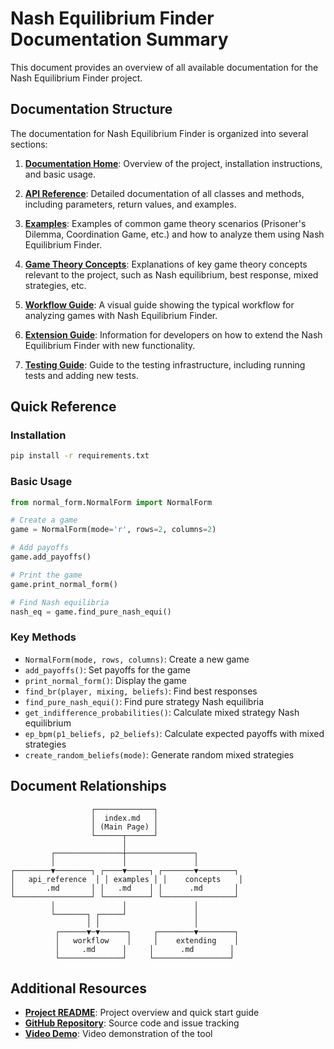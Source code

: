 # Nash Equilibrium Finder Documentation Summary

This document provides an overview of all available documentation for the Nash Equilibrium Finder project.

## Documentation Structure

The documentation for Nash Equilibrium Finder is organized into several sections:

1. **[Documentation Home](index.md)**: Overview of the project, installation instructions, and basic usage.

2. **[API Reference](api_reference.md)**: Detailed documentation of all classes and methods, including parameters, return values, and examples.

3. **[Examples](examples.md)**: Examples of common game theory scenarios (Prisoner's Dilemma, Coordination Game, etc.) and how to analyze them using Nash Equilibrium Finder.

4. **[Game Theory Concepts](concepts.md)**: Explanations of key game theory concepts relevant to the project, such as Nash equilibrium, best response, mixed strategies, etc.

5. **[Workflow Guide](workflow.md)**: A visual guide showing the typical workflow for analyzing games with Nash Equilibrium Finder.

6. **[Extension Guide](extending.md)**: Information for developers on how to extend the Nash Equilibrium Finder with new functionality.

7. **[Testing Guide](../tests/README.md)**: Guide to the testing infrastructure, including running tests and adding new tests.

## Quick Reference

### Installation

```bash
pip install -r requirements.txt
```

### Basic Usage

```python
from normal_form.NormalForm import NormalForm

# Create a game
game = NormalForm(mode='r', rows=2, columns=2)

# Add payoffs
game.add_payoffs()

# Print the game
game.print_normal_form()

# Find Nash equilibria
nash_eq = game.find_pure_nash_equi()
```

### Key Methods

- `NormalForm(mode, rows, columns)`: Create a new game
- `add_payoffs()`: Set payoffs for the game
- `print_normal_form()`: Display the game
- `find_br(player, mixing, beliefs)`: Find best responses
- `find_pure_nash_equi()`: Find pure strategy Nash equilibria
- `get_indifference_probabilities()`: Calculate mixed strategy Nash equilibrium
- `ep_bpm(p1_beliefs, p2_beliefs)`: Calculate expected payoffs with mixed strategies
- `create_random_beliefs(mode)`: Generate random mixed strategies

## Document Relationships

```
                  ┌─────────────┐
                  │  index.md   │
                  │ (Main Page) │
                  └──────┬──────┘
                         │
         ┌───────────────┼───────────────┐
         │               │               │
┌────────▼────────┐ ┌────▼─────┐ ┌───────▼────────┐
│   api_reference  │ │ examples │ │    concepts    │
│       .md       │ │   .md    │ │      .md       │
└─────────────────┘ └──────────┘ └────────────────┘
         │               │               │
         └───────┐ ┌─────┘               │
                 │ │                     │
          ┌──────▼─▼──────┐     ┌────────▼────────┐
          │   workflow    │     │    extending    │
          │     .md      │     │      .md        │
          └──────────────┘     └─────────────────┘
```

## Additional Resources

- **[Project README](../README.md)**: Project overview and quick start guide
- **[GitHub Repository](https://github.com/username/NashEquilibriumFinder)**: Source code and issue tracking
- **[Video Demo](https://youtu.be/pFt3PR78Oh8)**: Video demonstration of the tool
